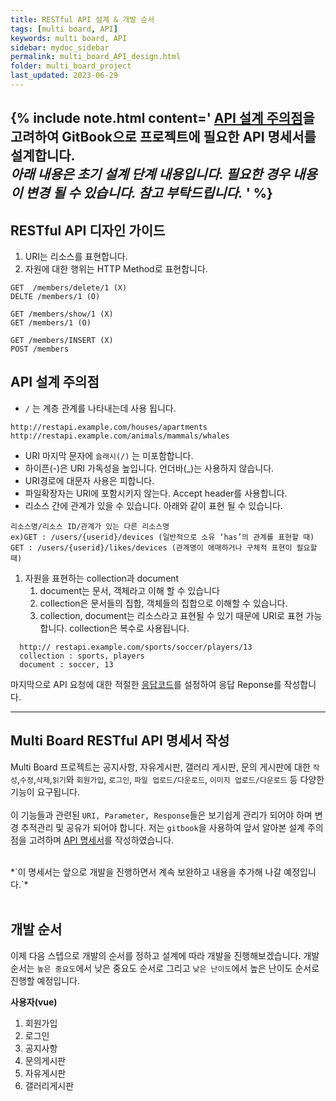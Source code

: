 ```yaml
---
title: RESTful API 설계 & 개발 순서
tags: [multi board, API]
keywords: multi board, API
sidebar: mydoc_sidebar
permalink: multi_board_API_design.html
folder: multi_board_project
last_updated: 2023-06-29
---
```


{% include note.html content='
[API 설계 주의점](https://www.couchcoding.kr/blogs/couchcoding/%EA%B0%9C%EB%B0%9C%20%EC%B4%88%EB%B3%B4%EB%A5%BC%20%EC%9C%84%ED%95%9C%20RESTful%20API%20%EC%84%A4%EA%B3%84%20%EA%B0%80%EC%9D%B4%EB%93%9C)을 고려하여 GitBook으로 프로젝트에 필요한 API 명세서를 설계합니다.<br/>
 *아래 내용은 초기 설계 단계 내용입니다. 필요한 경우 내용이 변경 될 수 있습니다. 참고 부탁드립니다.*
' %}
---
## RESTful API 디자인 가이드
1. URI는 리소스를 표현합니다.
2. 자원에 대한 행위는 HTTP Method로 표현합니다.

```http
GET  /members/delete/1 (X)
DELTE /members/1 (O)

GET /members/show/1 (X)
GET /members/1 (O)

GET /members/INSERT (X)
POST /members
```

## API 설계 주의점
- `/` 는 계층 관계를 나타내는데 사용 됩니다.

```http
http://restapi.example.com/houses/apartments
http://restapi.example.com/animals/mammals/whales
```
- URI 마지막 문자에 `슬래시(/)` 는 미포함합니다.
- 하이픈(-)은 URI 가독성을 높입니다. 언더바(_)는 사용하지 않습니다.
- URI경로에 대문자 사용은 피합니다.
- 파일확장자는 URI에 포함시키지 않는다. Accept header를 사용합니다.
- 리소스 간에 관계가 있을 수 있습니다. 아래와 같이 표현 될 수 있습니다.
```http
리소스명/리소스 ID/관계가 있는 다른 리소스명
ex)GET : /users/{userid}/devices (일반적으로 소유 ‘has’의 관계를 표현할 때)
GET : /users/{userid}/likes/devices (관계명이 애매하거나 구체적 표현이 필요할 때)
```
1. 자원을 표현하는 collection과 document
   1. document는 문서, 객체라고 이해 할 수 있습니다
   2. collection은 문서들의 집합, 객체들의 집합으로 이해할 수 있습니다.
   3. collection, document는 리소스라고 표현될 수 있기 때문에 URI로 표현 가능합니다. collection은 복수로 사용됩니다.
```http
  http:// restapi.example.com/sports/soccer/players/13
  collection : sports, players
  document : soccer, 13
```

마지막으로 API 요청에 대한 적절한 [응답코드](https://hongong.hanbit.co.kr/http-%EC%83%81%ED%83%9C-%EC%BD%94%EB%93%9C-%ED%91%9C-1xx-5xx-%EC%A0%84%EC%B2%B4-%EC%9A%94%EC%95%BD-%EC%A0%95%EB%A6%AC/)를 설정하여 응답 Reponse를 작성합니다.

---
## Multi Board RESTful API 명세서 작성
Multi Board 프로젝트는 공지사항, 자유게시판, 갤러리 게시판, 문의 게시판에 대한 `작성`,`수정`,`삭제`,`읽기`와
`회원가입`, `로그인`, `파일 업로드/다운로드`, `이미지 업로드/다운로드` 등 다양한 기능이 요구됩니다.
<br/>
<br/>
이 기능들과 관련된 `URI, Parameter, Response`들은 보기쉽게 관리가 되어야 하며 변경 추적관리 및 공유가 되어야 합니다. 
저는 `gitbook`을 사용하여 앞서 알아본 설계 주의점을 고려하며 [API 명세서](https://premsie.gitbook.io/multi-board)를 작성하였습니다.

<br/>
*`이 명세서는 앞으로 개발을 진행하면서 계속 보완하고 내용을 추가해 나갈 예정입니다.`*
<br/>
<br/>

## 개발 순서
이제 다음 스텝으로 개발의 순서를 정하고 설계에 따라 개발을 진행해보겠습니다.
개발 순서는 `높은 중요도`에서 낮은 중요도 순서로 그리고 `낮은 난이도`에서 높은 난이도 순서로 진행할 예정입니다.

**사용자(vue)**
   1. 회원가입
   2. 로그인 
   3. 공지사항 
   4. 문의게시판 
   5. 자유게시판 
   6. 갤러리게시판 



